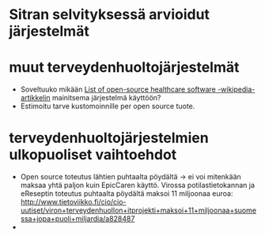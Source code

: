 # Sitran selvityksessä arvioidut järjestelmät


# muut terveydenhuoltojärjestelmät
- Soveltuuko mikään [List of open-source healthcare software -wikipedia-artikkelin](http://en.wikipedia.org/wiki/List_of_open-source_healthcare_software) mainitsema järjestelmä käyttöön?
- Estimoitu tarve kustomoinnille per open source tuote.

# terveydenhuoltojärjestelmien ulkopuoliset vaihtoehdot
- Open source toteutus lähtien puhtaalta pöydältä -> ei voi mitenkään maksaa yhtä paljon kuin EpicCaren käyttö. Virossa potilastietokannan ja eReseptin toteutus puhtaalta pöydältä maksoi 11 miljoonaa euroa: http://www.tietoviikko.fi/cio/cio-uutiset/viron+terveydenhuollon+itprojekti+maksoi+11+miljoonaa+suomessa+jopa+puoli+miljardia/a828487
- 